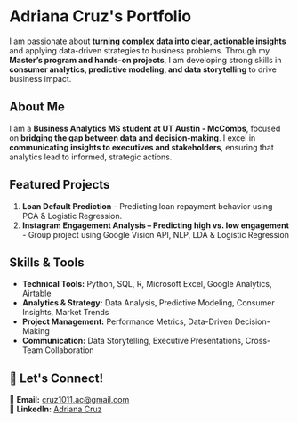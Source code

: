 # Adriana Cruz's Portfolio

I am passionate about **turning complex data into clear, actionable insights** and applying data-driven strategies to business problems. Through my **Master’s program and hands-on projects**, I am developing strong skills in **consumer analytics, predictive modeling, and data storytelling** to drive business impact.  

## About Me  
I am a **Business Analytics MS student at UT Austin - McCombs**, focused on **bridging the gap between data and decision-making**. I excel in **communicating insights to executives and stakeholders**, ensuring that analytics lead to informed, strategic actions.  

## Featured Projects  
1. **Loan Default Prediction** – Predicting loan repayment behavior using PCA & Logistic Regression.
2. **Instagram Engagement Analysis – Predicting high vs. low engagement** - Group project using Google Vision API, NLP, LDA & Logistic Regression

## Skills & Tools  
- **Technical Tools:** Python, SQL, R, Microsoft Excel, Google Analytics, Airtable  
- **Analytics & Strategy:** Data Analysis, Predictive Modeling, Consumer Insights, Market Trends  
- **Project Management:** Performance Metrics, Data-Driven Decision-Making  
- **Communication:** Data Storytelling, Executive Presentations, Cross-Team Collaboration  

## 📩 Let's Connect!  
📧 **Email:** cruz1011.ac@gmail.com  
💼 **LinkedIn:** [Adriana Cruz](https://www.linkedin.com/in/adriana-cruz-32541523b/)  
